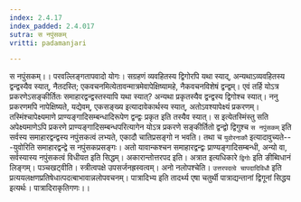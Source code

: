 ```yaml
---
index: 2.4.17
index_padded: 2.4.017
sutra: स नपुंसकम्
vritti: padamanjari

---
```

स नपुंसकम्।। परवल्लिङ्गतापवादो योगः। सग्रहणं व्यवहितस्य द्विगोरपि यथा स्याद्, अन्यथाऽव्यवहितस्य द्वन्द्वस्यैव स्यात्, नैतदस्ति; एकवचनमित्येतावन्मात्रमेवापेक्षिष्यामहे, नैकवचनविशेषं द्वन्द्वम्। एवं तर्हि योऽत्र प्रकरणेऽसङ्कीर्तितः समाहारद्वन्द्वस्तस्यापि यथा स्यात्? अन्यथा प्रकृतस्यैव द्वन्द्वस्य द्विगोश्च स्यात्। ननु प्रकरणमपि नापेक्षिष्यते, यद्येवम्, एकसङ्ख्य इत्यादावेकार्थस्य स्यात्, अतोऽवश्यापेक्ष्यं प्रकरणम्। तस्मिंश्चापेक्ष्यमाणे प्राण्यङ्गादिसम्बन्धादिरूपेण द्वन्द्वः प्रकृत इति तस्यैव स्यात्। स इत्येतस्मिंस्तु सति अपेक्ष्यमाणेऽपि प्रकरणे प्राण्यङ्गादिसम्बन्धपरित्यागेन योऽत्र प्रकरणे सङ्कीर्तितो द्वन्द्वो द्विगुश्च `स नपुंसकम्` इति सर्वस्य समाहारद्वन्द्वस्य नपुंसकत्वं लभ्यते, एकादौ चातिप्रसङ्गो न भवति। तथा च `युवोरनाकौ` इत्यादावुच्यते---युवोरिति समाहारद्वन्द्वे स नपुंसकप्रसङ्गः। अतो यावान्कश्चन समाहारद्वन्द्वः प्राण्यङ्गादिसम्बन्धी, अन्यो वा, सर्वस्यास्य नपुंसकत्वं विधीयत इति सिद्धम्।
अकारान्तोत्तरपद इति। अत्रात इत्यधिकारे `द्विगोः` इति ङीब्विधानं लिङ्गम्। पञ्चखट्वीति। स्त्रीत्वपक्षे उपसर्जनह्रस्वत्वम्।
अनो नलोपश्चेति। `उत्तरपदत्वे चापदादिविधौ` इति प्रत्ययलक्षणप्रतिषेधात्पदत्बाभावान्नलोपवचनम्।
पात्रादिभ्य इति तादर्थ्य एषा चतुर्थी पात्राद्यन्तानां द्विगूनां सिद्धय इत्यर्थः। पात्रादिराकृतिगणः।।